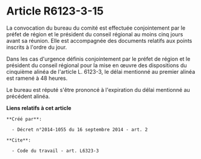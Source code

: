 # Article R6123-3-15

La convocation du bureau du comité est effectuée conjointement par le préfet de région et le président du conseil régional au
moins cinq jours avant sa réunion. Elle est accompagnée des documents relatifs aux points inscrits à l'ordre du jour. 

Dans les cas d'urgence définis conjointement par le préfet de région et le président du conseil régional pour la mise en
œuvre des dispositions du cinquième alinéa de l'article L. 6123-3, le délai mentionné au premier alinéa est ramené à 48
heures. 

Le bureau est réputé s'être prononcé à l'expiration du délai mentionné au précédent alinéa.

**Liens relatifs à cet article**

	**Créé par**:

	  - Décret n°2014-1055 du 16 septembre 2014 - art. 2

	**Cite**:

	  - Code du travail - art. L6323-3
